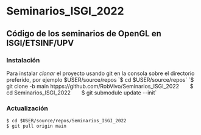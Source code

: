 # Seminarios_ISGI_2022
## Código de los seminarios de OpenGL en ISGI/ETSINF/UPV
### Instalación
Para instalar *clonar* el proyecto usando git en la consola sobre el directorio preferido, por ejemplo $USER/source/repos   
`$ cd $USER/source/repos`   
`$ git clone -b main htpps://github.com/RobVivo/Seminarios_ISGI_2022`   
`$ cd Seminarios_ISGI_2022`   
`$ git submodule update --init`   
### Actualización
`$ cd $USER/source/repos/Seminarios_ISGI_2022`    
`$ git pull origin main`   
